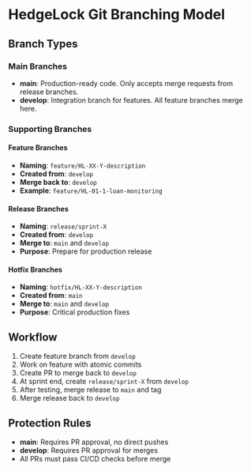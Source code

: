 # HedgeLock Git Branching Model

## Branch Types

### Main Branches
- **main**: Production-ready code. Only accepts merge requests from release branches.
- **develop**: Integration branch for features. All feature branches merge here.

### Supporting Branches

#### Feature Branches
- **Naming**: `feature/HL-XX-Y-description`
- **Created from**: `develop`
- **Merge back to**: `develop`
- **Example**: `feature/HL-01-1-loan-monitoring`

#### Release Branches
- **Naming**: `release/sprint-X`
- **Created from**: `develop`
- **Merge to**: `main` and `develop`
- **Purpose**: Prepare for production release

#### Hotfix Branches
- **Naming**: `hotfix/HL-XX-Y-description`
- **Created from**: `main`
- **Merge to**: `main` and `develop`
- **Purpose**: Critical production fixes

## Workflow

1. Create feature branch from `develop`
2. Work on feature with atomic commits
3. Create PR to merge back to `develop`
4. At sprint end, create `release/sprint-X` from `develop`
5. After testing, merge release to `main` and tag
6. Merge release back to `develop`

## Protection Rules

- **main**: Requires PR approval, no direct pushes
- **develop**: Requires PR approval for merges
- All PRs must pass CI/CD checks before merge